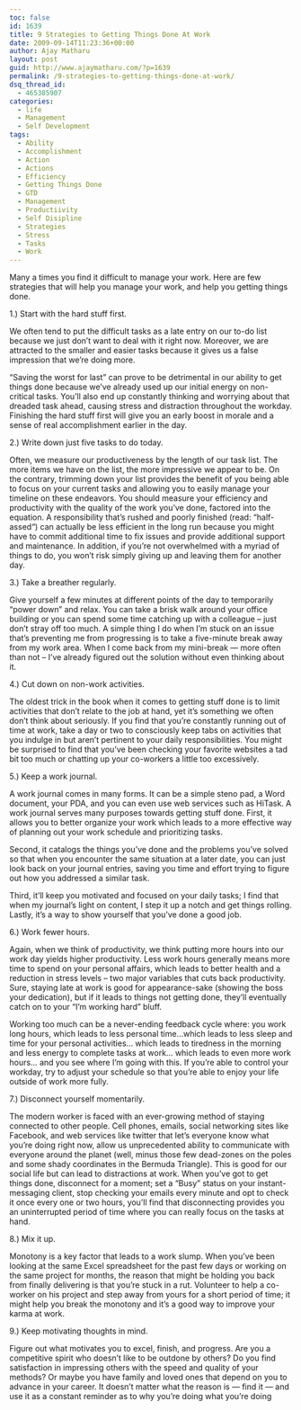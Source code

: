 ```yaml
---
toc: false
id: 1639
title: 9 Strategies to Getting Things Done At Work
date: 2009-09-14T11:23:36+00:00
author: Ajay Matharu
layout: post
guid: http://www.ajaymatharu.com/?p=1639
permalink: /9-strategies-to-getting-things-done-at-work/
dsq_thread_id:
  - 465385907
categories:
  - life
  - Management
  - Self Development
tags:
  - Ability
  - Accomplishment
  - Action
  - Actions
  - Efficiency
  - Getting Things Done
  - GTD
  - Management
  - Productiivity
  - Self Disipline
  - Strategies
  - Stress
  - Tasks
  - Work
---
```

Many a times you find it difficult to manage your work. Here are few strategies that will help you manage your work, and help you getting things done.

1.) Start with the hard stuff first.

We often tend to put the difficult tasks as a late entry on our to-do list because we just don’t want to deal with it right now. Moreover, we are attracted to the smaller and easier tasks because it gives us a false impression that we’re doing more.

“Saving the worst for last” can prove to be detrimental in our ability to get things done because we’ve already used up our initial energy on non-critical tasks. You’ll also end up constantly thinking and worrying about that dreaded task ahead, causing stress and distraction throughout the workday. Finishing the hard stuff first will give you an early boost in morale and a sense of real accomplishment earlier in the day.

2.) Write down just five tasks to do today.

Often, we measure our productiveness by the length of our task list. The more items we have on the list, the more impressive we appear to be. On the contrary, trimming down your list provides the benefit of you being able to focus on your current tasks and allowing you to easily manage your timeline on these endeavors. You should measure your efficiency and productivity with the quality of the work you’ve done, factored into the equation. A responsibility that’s rushed and poorly finished (read: “half-assed“) can actually be less efficient in the long run because you might have to commit additional time to fix issues and provide additional support and maintenance. In addition, if you’re not overwhelmed with a myriad of things to do, you won’t risk simply giving up and leaving them for another day.

3.) Take a breather regularly.

Give yourself a few minutes at different points of the day to temporarily “power down” and relax. You can take a brisk walk around your office building or you can spend some time catching up with a colleague – just don’t stray off too much. A simple thing I do when I’m stuck on an issue that’s preventing me from progressing is to take a five-minute break away from my work area. When I come back from my mini-break — more often than not – I’ve already figured out the solution without even thinking about it.

4.) Cut down on non-work activities.

The oldest trick in the book when it comes to getting stuff done is to limit activities that don’t relate to the job at hand, yet it’s something we often don’t think about seriously. If you find that you’re constantly running out of time at work, take a day or two to consciously keep tabs on activities that you indulge in but aren’t pertinent to your daily responsibilities. You might be surprised to find that you’ve been checking your favorite websites a tad bit too much or chatting up your co-workers a little too excessively.

5.) Keep a work journal.

A work journal comes in many forms. It can be a simple steno pad, a Word document, your PDA, and you can even use web services such as HiTask. A work journal serves many purposes towards getting stuff done. First, it allows you to better organize your work which leads to a more effective way of planning out your work schedule and prioritizing tasks.

Second, it catalogs the things you’ve done and the problems you’ve solved so that when you encounter the same situation at a later date, you can just look back on your journal entries, saving you time and effort trying to figure out how you addressed a similar task.

Third, it’ll keep you motivated and focused on your daily tasks; I find that when my journal’s light on content, I step it up a notch and get things rolling. Lastly, it’s a way to show yourself that you’ve done a good job.

6.) Work fewer hours.

Again, when we think of productivity, we think putting more hours into our work day yields higher productivity. Less work hours generally means more time to spend on your personal affairs, which leads to better health and a reduction in stress levels – two major variables that cuts back productivity. Sure, staying late at work is good for appearance-sake (showing the boss your dedication), but if it leads to things not getting done, they’ll eventually catch on to your “I’m working hard” bluff.

Working too much can be a never-ending feedback cycle where: you work long hours, which leads to less personal time…which leads to less sleep and time for your personal activities… which leads to tiredness in the morning and less energy to complete tasks at work… which leads to even more work hours… and you see where I’m going with this. If you’re able to control your workday, try to adjust your schedule so that you’re able to enjoy your life outside of work more fully.

7.) Disconnect yourself momentarily.

The modern worker is faced with an ever-growing method of staying connected to other people. Cell phones, emails, social networking sites like Facebook, and web services like twitter that let’s everyone know what you’re doing right now, allow us unprecedented ability to communicate with everyone around the planet (well, minus those few dead-zones on the poles and some shady coordinates in the Bermuda Triangle). This is good for our social life but can lead to distractions at work. When you’ve got to get things done, disconnect for a moment; set a “Busy” status on your instant-messaging client, stop checking your emails every minute and opt to check it once every one or two hours, you’ll find that disconnecting provides you an uninterrupted period of time where you can really focus on the tasks at hand.

8.) Mix it up.

Monotony is a key factor that leads to a work slump. When you’ve been looking at the same Excel spreadsheet for the past few days or working on the same project for months, the reason that might be holding you back from finally delivering is that you’re stuck in a rut. Volunteer to help a co-worker on his project and step away from yours for a short period of time; it might help you break the monotony and it’s a good way to improve your karma at work.

9.) Keep motivating thoughts in mind.

Figure out what motivates you to excel, finish, and progress. Are you a competitive spirit who doesn’t like to be outdone by others? Do you find satisfaction in impressing others with the speed and quality of your methods? Or maybe you have family and loved ones that depend on you to advance in your career. It doesn’t matter what the reason is — find it — and use it as a constant reminder as to why you’re doing what you’re doing
